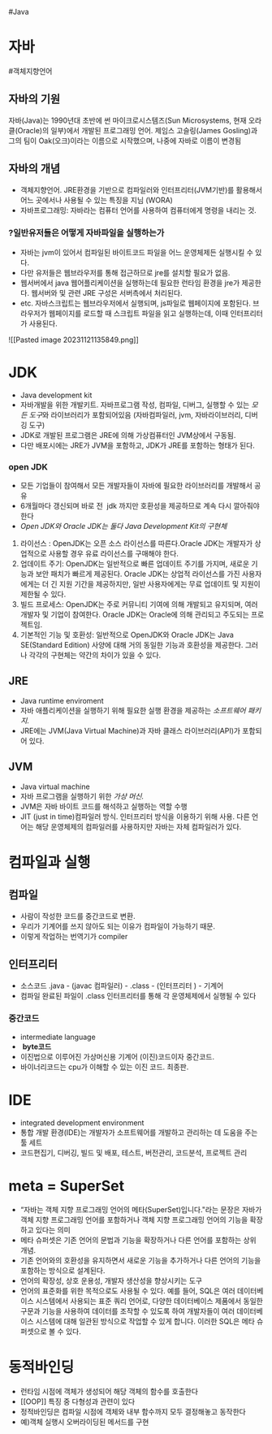 #Java 

# 자바
#객체지향언어
## 자바의 기원
자바(Java)는 1990년대 초반에 썬 마이크로시스템즈(Sun Microsystems, 현재 오라클(Oracle)의 일부)에서 개발된 프로그래밍 언어. 제임스 고슬링(James Gosling)과 그의 팀이 Oak(오크)이라는 이름으로 시작했으며, 나중에 자바로 이름이 변경됨

## 자바의 개념
- 객체지향언어. JRE환경을 기반으로 컴파일러와 인터프리터(JVM기반)를 활용해서 어느 곳에서나 사용될 수 있는 특징을 지님 (WORA)
- 자바프로그래밍: 자바라는 컴퓨터 언어를 사용하여 컴퓨터에게 명령을 내리는 것.

### ?일반유저들은 어떻게 자바파일을 실행하는가
- 자바는 jvm이 있어서 컴파일된 바이트코드 파일을 어느 운영체제든 실행시킬 수 있다.
- 다만 유저들은 웹브라우저를 통해 접근하므로 jre를 설치할 필요가 없음.
- 웹서버에서 java 웹어플리케이션을 실행하는데 필요한 런타임 환경을 jre가 제공한다. 웹서버와 및 관련 JRE 구성은 서버측에서 처리된다.
- etc. 자바스크립트는 웹브라우저에서 실행되며, js파일로 웹페이지에 포함된다. 브라우저가 웹페이지를 로드할 때 스크립트 파일을 읽고 실행하는데, 이때 인터프리터가 사용된다.


![[Pasted image 20231121135849.png]]


# JDK
- Java development kit
- 자바개발을 위한 개발키트. 자바프로그램 작성, 컴파일, 디버그, 실행할 수 있는 *모든 도구*와 라이브러리가 포함되어있음 (자바컴파일러, jvm, 자바라이브러리, 디버깅 도구)
- JDK로 개발된 프로그램은 JRE에 의해 가상컴퓨터인 JVM상에서 구동됨.
- 다만 배포시에는 JRE가 JVM을 포함하고, JDK가 JRE를 포함하는 형태가 된다.

### open JDK
- 모든 기업들이 참여해서 모든 개발자들이 자바에 필요한 라이브러리를 개발해서 공유 
- 6개월마다 갱신되며 바로 전  jdk 까지만 호환성을 제공하므로 계속 다시 깔아줘야 한다
- *Open JDK와 Oracle JDK는 둘다 Java Development Kit의 구현체*
1. 라이선스 : OpenJDK는 오픈 소스 라이선스를 따른다.Oracle JDK는 개발자가 상업적으로 사용할 경우 유료 라이선스를 구매해야 한다.
2. 업데이트 주기: OpenJDK는 일반적으로 빠른 업데이트 주기를 가지며, 새로운 기능과 보안 패치가 빠르게 제공된다. Oracle JDK는 상업적 라이선스를 가진 사용자에게는 더 긴 지원 기간을 제공하지만, 일반 사용자에게는 무료 업데이트 및 지원이 제한될 수 있다.
3. 빌드 프로세스: OpenJDK는 주로 커뮤니티 기여에 의해 개발되고 유지되며, 여러 개발자 및 기업이 참여한다. Oracle JDK는 Oracle에 의해 관리되고 주도되는 프로젝트임.
4. 기본적인 기능 및 호환성: 일반적으로 OpenJDK와 Oracle JDK는 Java SE(Standard Edition) 사양에 대해 거의 동일한 기능과 호환성을 제공한다. 그러나 각각의 구현체는 약간의 차이가 있을 수 있다.

## JRE
- Java runtime enviroment
- 자바 애플리케이션을 실행하기 위해 필요한 실행 환경을 제공하는 *소프트웨어 패키지.* 
- JRE에는 JVM(Java Virtual Machine)과 자바 클래스 라이브러리(API)가 포함되어 있다.

## JVM
- Java virtual machine
- 자바 프로그램을 실행하기 위한 *가상 머신.*
- JVM은 자바 바이트 코드를 해석하고 실행하는 역할 수행 
- JIT (just in time)컴파일러 방식. 인터프리터 방식을 이용하기 위해 사용. 다른 언어는 해당 운영체제의 컴파일러를 사용하지만 자바는 자체 컴파일러가 있다.

# 컴파일과 실행
## 컴파일
- 사람이 작성한 코드를 중간코드로 변환. 
- 우리가 기계어를 쓰지 않아도 되는 이유가 컴파일이 가능하기 때문.
- 이렇게 작업하는 번역기가 compiler

## 인터프리터
- 소스코드 .java - (javac 컴파일러)  - .class - (인터프리터 ) - 기계어
- 컴파일 완료된 파일이 .class 인터프리터를 통해 각 운영체제에서 실행될 수 있다

### 중간코드
- intermediate language
-  **byte코드** 
- 이진법으로 이루어진 가상머신용 기계어 (이진)코드이자 중간코드. 
- 바이너리코드는 cpu가 이해할 수 있는 이진 코드. 최종판.

# IDE
- integrated development environment
- 통합 개발 환경(IDE)는 개발자가 소프트웨어를 개발하고 관리하는 데 도움을 주는 툴 세트
- 코드편집기, 디버깅, 빌드 및 배포, 테스트, 버전관리, 코드분석, 프로젝트 관리

# meta = SuperSet
- “자바는 객체 지향 프로그래밍 언어의 메타(SuperSet)입니다."라는 문장은 자바가 객체 지향 프로그래밍 언어를 포함하거나 객체 지향 프로그래밍 언어의 기능을 확장하고 있다는 의미
- 메타 슈퍼셋은 기존 언어의 문법과 기능을 확장하거나 다른 언어를 포함하는 상위 개념.
- 기존 언어와의 호환성을 유지하면서 새로운 기능을 추가하거나 다른 언어의 기능을 포함하는 방식으로 설계된다.
- 언어의 확장성, 상호 운용성, 개발자 생산성을 향상시키는 도구
- 언어의 표준화를 위한 목적으로도 사용될 수 있다. 예를 들어, SQL은 여러 데이터베이스 시스템에서 사용되는 표준 쿼리 언어로, 다양한 데이터베이스 제품에서 동일한 구문과 기능을 사용하여 데이터를 조작할 수 있도록 하여 개발자들이 여러 데이터베이스 시스템에 대해 일관된 방식으로 작업할 수 있게 합니다. 이러한 SQL은 메타 슈퍼셋으로 볼 수 있다.


# 동적바인딩
- 런타임 시점에 객체가 생성되어 해당 객체의 함수를 호출한다
- [[OOP]] 특징 중 다형성과 관련이 있다
- 정적바인딩은 컴파일 시점에 객체와 내부 함수까지 모두 결정해놓고 동작한다
- 예)객체 실행시 오버라이딩된 메서드를 구현
